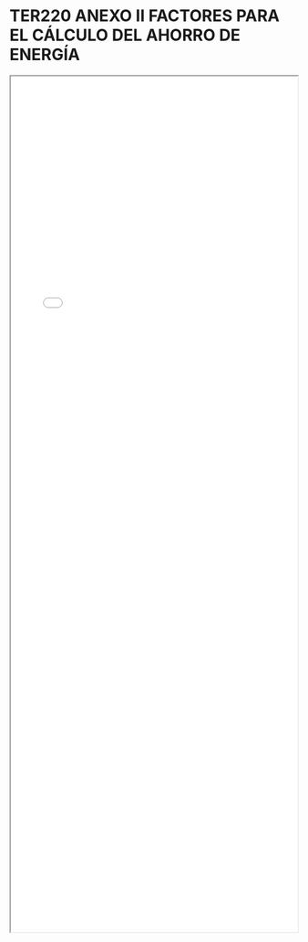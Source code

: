 
# TER220 ANEXO II FACTORES PARA EL CÁLCULO DEL AHORRO DE ENERGÍA

<iframe src="../TER220 ANEXO II FACTORES PARA EL CÁLCULO DEL AHORRO DE ENERGÍA.pdf" width="100%" height="1500px"></iframe>

